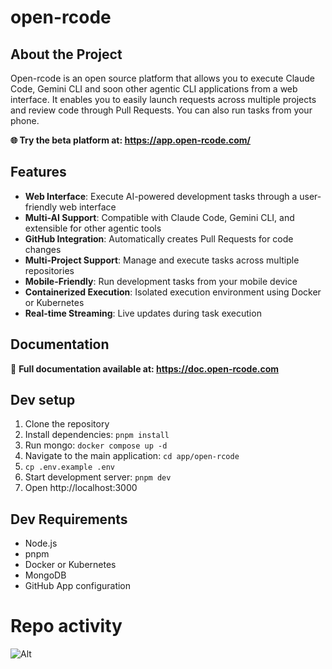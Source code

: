 # open-rcode

## About the Project

Open-rcode is an open source platform that allows you to execute Claude Code, Gemini CLI and soon other agentic CLI applications from a web interface. It enables you to easily launch requests across multiple projects and review code through Pull Requests. You can also run tasks from your phone.

**🌐 Try the beta platform at: https://app.open-rcode.com/**

## Features

- **Web Interface**: Execute AI-powered development tasks through a user-friendly web interface
- **Multi-AI Support**: Compatible with Claude Code, Gemini CLI, and extensible for other agentic tools
- **GitHub Integration**: Automatically creates Pull Requests for code changes
- **Multi-Project Support**: Manage and execute tasks across multiple repositories
- **Mobile-Friendly**: Run development tasks from your mobile device
- **Containerized Execution**: Isolated execution environment using Docker or Kubernetes
- **Real-time Streaming**: Live updates during task execution


## Documentation

📖 **Full documentation available at: https://doc.open-rcode.com**

## Dev setup

1. Clone the repository
2. Install dependencies: `pnpm install`
3. Run mongo: `docker compose up -d`
4. Navigate to the main application: `cd app/open-rcode`
5. `cp .env.example .env`
4. Start development server: `pnpm dev`
6. Open http://localhost:3000

## Dev Requirements

- Node.js
- pnpm
- Docker or Kubernetes
- MongoDB
- GitHub App configuration

# Repo activity

![Alt](https://repobeats.axiom.co/api/embed/21b2335261050e32619c9dab5b19e18575c2d7fd.svg "Repobeats analytics image")